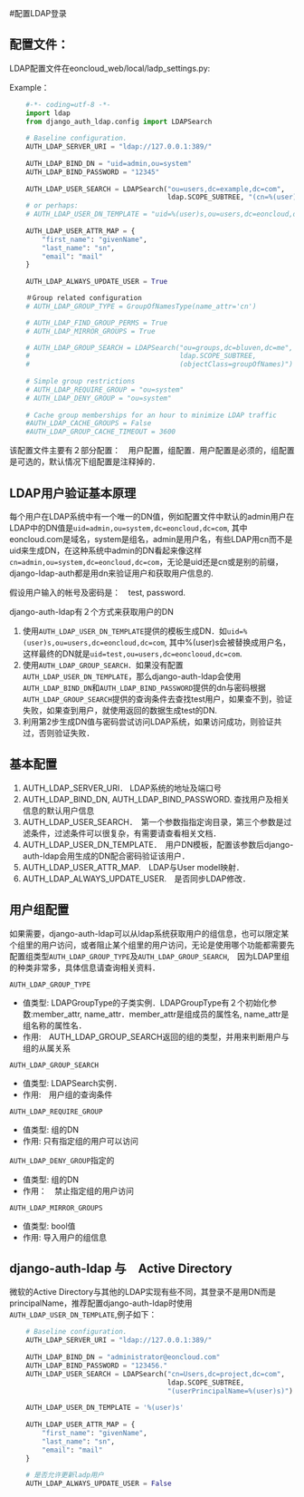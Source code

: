 #配置LDAP登录

## 配置文件：

LDAP配置文件在eoncloud_web/local/ladp_settings.py:

Example：
```python
	#-*- coding=utf-8 -*-
    import ldap
    from django_auth_ldap.config import LDAPSearch
    
    # Baseline configuration.
    AUTH_LDAP_SERVER_URI = "ldap://127.0.0.1:389/"
    
    AUTH_LDAP_BIND_DN = "uid=admin,ou=system"
    AUTH_LDAP_BIND_PASSWORD = "12345"
    
    AUTH_LDAP_USER_SEARCH = LDAPSearch("ou=users,dc=example,dc=com",
                                       ldap.SCOPE_SUBTREE, "(cn=%(user)s)")
    # or perhaps:
    # AUTH_LDAP_USER_DN_TEMPLATE = "uid=%(user)s,ou=users,dc=eoncloud,dc=com"
    
    AUTH_LDAP_USER_ATTR_MAP = {
        "first_name": "givenName",
        "last_name": "sn",
        "email": "mail"
    }
    
    AUTH_LDAP_ALWAYS_UPDATE_USER = True

    ＃Group related configuration
    # AUTH_LDAP_GROUP_TYPE = GroupOfNamesType(name_attr='cn')

    # AUTH_LDAP_FIND_GROUP_PERMS = True
    # AUTH_LDAP_MIRROR_GROUPS = True

    # AUTH_LDAP_GROUP_SEARCH = LDAPSearch("ou=groups,dc=bluven,dc=me",
    #                                     ldap.SCOPE_SUBTREE,
    #                                     (objectClass=groupOfNames)")
    
    # Simple group restrictions
    # AUTH_LDAP_REQUIRE_GROUP = "ou=system"
    # AUTH_LDAP_DENY_GROUP = "ou=system"
    
    # Cache group memberships for an hour to minimize LDAP traffic
    #AUTH_LDAP_CACHE_GROUPS = False
    #AUTH_LDAP_GROUP_CACHE_TIMEOUT = 3600
```

该配置文件主要有２部分配置：　用户配置，组配置．用户配置是必须的，组配置是可选的，默认情况下组配置是注释掉的．

## LDAP用户验证基本原理

每个用户在LDAP系统中有一个唯一的DN值，例如配置文件中默认的admin用户在LDAP中的DN值是`uid=admin,ou=system,dc=eoncloud,dc=com`, 其中eoncloud.com是域名，system是组名，admin是用户名，有些LDAP用cn而不是uid来生成DN，在这种系统中admin的DN看起来像这样`cn=admin,ou=system,dc=eoncloud,dc=com`，无论是uid还是cn或是别的前缀，django-ldap-auth都是用dn来验证用户和获取用户信息的.

假设用户输入的帐号及密码是：　test, password.

django-auth-ldap有２个方式来获取用户的DN

 1. 使用`AUTH_LDAP_USER_DN_TEMPLATE`提供的模板生成DN．如`uid=%(user)s,ou=users,dc=eoncloud,dc=com`,
    其中%(user)s会被替换成用户名，这样最终的DN就是`uid=test,ou=users,dc=eonclooud,dc=com`.
 2. 使用`AUTH_LDAP_GROUP_SEARCH`．如果没有配置`AUTH_LDAP_USER_DN_TEMPLATE`，那么django-auth-ldap会使用`AUTH_LDAP_BIND_DN`和`AUTH_LDAP_BIND_PASSWORD`提供的dn与密码根据`AUTH_LDAP_GROUP_SEARCH`提供的查询条件去查找test用户，如果查不到，验证失败，如果查到用户，就使用返回的数据生成test的DN.　
 3. 利用第2步生成DN值与密码尝试访问LDAP系统，如果访问成功，则验证共过，否则验证失败．

## 基本配置

1. AUTH_LDAP_SERVER_URI． LDAP系统的地址及端口号
2. AUTH_LDAP_BIND_DN, AUTH_LDAP_BIND_PASSWORD. 查找用户及相关信息的默认用户信息
3. AUTH_LDAP_USER_SEARCH．　第一个参数指指定询目录，第三个参数是过滤条件，过滤条件可以很复杂，有需要请查看相关文档．
4. AUTH_LDAP_USER_DN_TEMPLATE．　用户DN模板，配置该参数后django-auth-ldap会用生成的DN配合密码验证该用户．
5. AUTH_LDAP_USER_ATTR_MAP.　LDAP与User model映射．
6. AUTH_LDAP_ALWAYS_UPDATE_USER.　是否同步LDAP修改．

## 用户组配置

如果需要，django-auth-ldap可以从ldap系统获取用户的组信息，也可以限定某个组里的用户访问，或者阻止某个组里的用户访问，无论是使用哪个功能都需要先配置组类型`AUTH_LDAP_GROUP_TYPE`及`AUTH_LDAP_GROUP_SEARCH`,　因为LDAP里组的种类非常多，具体信息请查询相关资料．

`AUTH_LDAP_GROUP_TYPE`
   
 - 值类型: LDAPGroupType的子类实例．LDAPGroupType有２个初始化参数:member_attr, name_attr．member_attr是组成员的属性名, name_attr是组名称的属性名．
 - 作用:　AUTH_LDAP_GROUP_SEARCH返回的组的类型，并用来判断用户与组的从属关系

`AUTH_LDAP_GROUP_SEARCH`
   
 - 值类型: LDAPSearch实例．
 - 作用:　用户组的查询条件

`AUTH_LDAP_REQUIRE_GROUP`

 - 值类型: 组的DN
 - 作用: 只有指定组的用户可以访问

    
`AUTH_LDAP_DENY_GROUP`指定的
    

 - 值类型: 组的DN
 - 作用：　禁止指定组的用户访问

    
`AUTH_LDAP_MIRROR_GROUPS`

 - 值类型: bool值 
 - 作用: 导入用户的组信息

## django-auth-ldap 与　Active Directory

微软的Active Directory与其他的LDAP实现有些不同，其登录不是用DN而是principalName，推荐配置django-auth-ldap时使用`AUTH_LDAP_USER_DN_TEMPLATE`,例子如下：

```python
    # Baseline configuration.
    AUTH_LDAP_SERVER_URI = "ldap://127.0.0.1:389/"
    
    AUTH_LDAP_BIND_DN = "administrator@eoncloud.com"
    AUTH_LDAP_BIND_PASSWORD = "123456."
    AUTH_LDAP_USER_SEARCH = LDAPSearch("cn=Users,dc=project,dc=com",
                                       ldap.SCOPE_SUBTREE,
                                       "(userPrincipalName=%(user)s)")
    
    AUTH_LDAP_USER_DN_TEMPLATE = '%(user)s'
    
    AUTH_LDAP_USER_ATTR_MAP = {
        "first_name": "givenName",
        "last_name": "sn",
        "email": "mail"
    }
    
    # 是否允许更新ladp用户
    AUTH_LDAP_ALWAYS_UPDATE_USER = False
```
